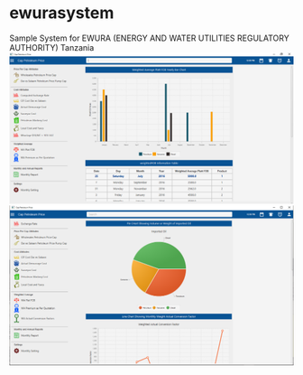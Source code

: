 # ewurasystem
Sample System for EWURA (ENERGY AND WATER UTILITIES REGULATORY AUTHORITY) Tanzania
![Sample System Screenshot](https://raw.githubusercontent.com/mocodertz/ewurasystem/master/ewura.PNG)
![Sample System Screenshot](https://raw.githubusercontent.com/mocodertz/ewurasystem/master/Screenshot%20(2).png)
